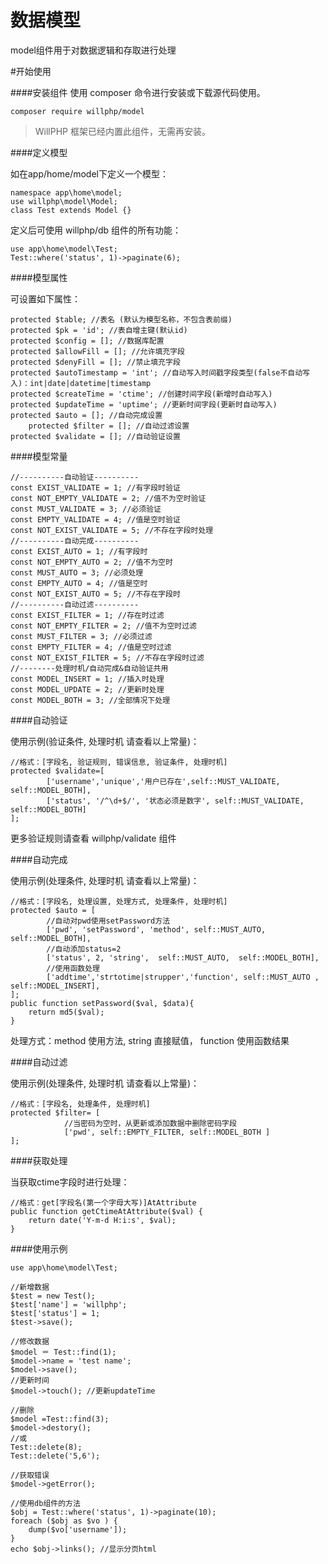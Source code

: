 # 数据模型
model组件用于对数据逻辑和存取进行处理

#开始使用

####安装组件
使用 composer 命令进行安装或下载源代码使用。

    composer require willphp/model

> WillPHP 框架已经内置此组件，无需再安装。

####定义模型

如在app/home/model下定义一个模型：

	namespace app\home\model;
	use willphp\model\Model;
	class Test extends Model {}

定义后可使用 willphp/db 组件的所有功能：

	use app\home\model\Test;
	Test::where('status', 1)->paginate(6);

####模型属性

可设置如下属性：

	protected $table; //表名 (默认为模型名称，不包含表前缀)
	protected $pk = 'id'; //表自增主键(默认id)
	protected $config = []; //数据库配置	
	protected $allowFill = []; //允许填充字段	
	protected $denyFill = []; //禁止填充字段
	protected $autoTimestamp = 'int'; //自动写入时间戳字段类型(false不自动写入)：int|date|datetime|timestamp 
	protected $createTime = 'ctime'; //创建时间字段(新增时自动写入)
	protected $updateTime = 'uptime'; //更新时间字段(更新时自动写入)
	protected $auto = []; //自动完成设置	
        protected $filter = [];	//自动过滤设置
	protected $validate = []; //自动验证设置	

####模型常量

	//----------自动验证----------	
	const EXIST_VALIDATE = 1; //有字段时验证	
	const NOT_EMPTY_VALIDATE = 2; //值不为空时验证	
	const MUST_VALIDATE = 3; //必须验证	
	const EMPTY_VALIDATE = 4; //值是空时验证	
	const NOT_EXIST_VALIDATE = 5; //不存在字段时处理
	//----------自动完成----------	
	const EXIST_AUTO = 1; //有字段时	
	const NOT_EMPTY_AUTO = 2; //值不为空时
	const MUST_AUTO = 3; //必须处理
	const EMPTY_AUTO = 4; //值是空时	
	const NOT_EXIST_AUTO = 5; //不存在字段时
	//----------自动过滤----------	
	const EXIST_FILTER = 1;	//存在时过滤
	const NOT_EMPTY_FILTER = 2; //值不为空时过滤
	const MUST_FILTER = 3; //必须过滤
	const EMPTY_FILTER = 4; //值是空时过滤
	const NOT_EXIST_FILTER = 5; //不存在字段时过滤
	//--------处理时机/自动完成&自动验证共用
	const MODEL_INSERT = 1; //插入时处理	
	const MODEL_UPDATE = 2; //更新时处理	
	const MODEL_BOTH = 3; //全部情况下处理

####自动验证

使用示例(验证条件, 处理时机 请查看以上常量)：

	//格式：[字段名, 验证规则, 错误信息, 验证条件, 处理时机]
	protected $validate=[
			['username','unique','用户已存在',self::MUST_VALIDATE, self::MODEL_BOTH],
			['status', '/^\d+$/', '状态必须是数字', self::MUST_VALIDATE, self::MODEL_BOTH]
	];

更多验证规则请查看 willphp/validate 组件

####自动完成

使用示例(处理条件, 处理时机 请查看以上常量)：

	//格式：[字段名, 处理设置, 处理方式, 处理条件, 处理时机]
	protected $auto = [		
			//自动对pwd使用setPassword方法					
			['pwd', 'setPassword', 'method', self::MUST_AUTO,  self::MODEL_BOTH],
			//自动添加status=2
			['status', 2, 'string',  self::MUST_AUTO,  self::MODEL_BOTH],
			//使用函数处理
			['addtime','strtotime|strupper','function', self::MUST_AUTO , self::MODEL_INSERT],
	];	
	public function setPassword($val, $data){
		return md5($val);
	}

处理方式：method 使用方法, string 直接赋值， function 使用函数结果

####自动过滤

使用示例(处理条件, 处理时机 请查看以上常量)：

	//格式：[字段名, 处理条件, 处理时机]
	protected $filter= [				
				//当密码为空时，从更新或添加数据中删除密码字段
				['pwd', self::EMPTY_FILTER, self::MODEL_BOTH ]
	];
 
####获取处理

当获取ctime字段时进行处理：

	//格式：get[字段名(第一个字母大写)]AtAttribute
	public function getCtimeAtAttribute($val) {
		return date('Y-m-d H:i:s', $val);
	}

####使用示例

	use app\home\model\Test;
	
	//新增数据
	$test = new Test();
	$test['name'] = 'willphp';
	$test['status'] = 1;
	$test->save();

	//修改数据
	$model ＝ Test::find(1);
	$model->name = 'test name'; 
	$model->save(); 
	//更新时间
	$model->touch(); //更新updateTime

	//删除
	$model =Test::find(3);
	$model->destory();
	//或
	Test::delete(8); 
	Test::delete('5,6'); 

	//获取错误
	$model->getError();

	//使用db组件的方法
	$obj = Test::where('status', 1)->paginate(10); 
	foreach ($obj as $vo ) {
		dump($vo['username']);
	}
	echo $obj->links(); //显示分页html	

	
